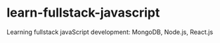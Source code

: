 # learn-fullstack-javascript
Learning  fullstack javaScript development: MongoDB, Node.js, React.js
